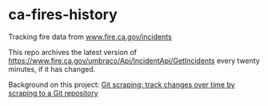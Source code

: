 # ca-fires-history

Tracking fire data from www.fire.ca.gov/incidents

This repo archives the latest version of https://www.fire.ca.gov/umbraco/Api/IncidentApi/GetIncidents every twenty minutes, if it has changed.

Background on this project: [Git scraping: track changes over time by scraping to a Git repository](https://simonwillison.net/2020/Oct/9/git-scraping/)

